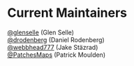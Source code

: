 # Current Maintainers
[@glenselle](https://github.com/glenselle) (Glen Selle)\
[@drodenberg](https://github.com/drodenberg) (Daniel Rodenberg)\
[@webbhead777](https://github.com/webbhead777) (Jake Stäzrad)\
[@PatchesMaps](https://github.com/patchez) (Patrick Moulden)
